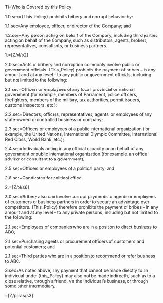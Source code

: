 
Ti=Who is Covered by this Policy

1.0.sec={This_Policy} prohibits bribery and corrupt behavior by:

1.1.sec=Any employee, officer, or director of the Company; and

1.2.sec=Any person acting on behalf of the Company, including third parties acting on behalf of the Company, such as distributors, agents, brokers, representatives, consultants, or business partners.

1.=[Z/ol/s2]

2.0.sec=Acts of bribery and corruption commonly involve public or government officials.  {This_Policy} prohibits the payment of bribes – in any amount and at any level – to any public or government officials, including but not limited to the following:

2.1.sec=Officers or employees of any local, provincial or national government (for example, members of Parliament, police officers, firefighters, members of the military, tax authorities, permit issuers, customs inspectors, etc.);

2.2.sec=Directors, officers, representatives, agents, or employees of any state-owned or controlled business or company;

2.3.sec=Officers or employees of a public international organization (for example, the United Nations, International Olympic Committee, International Red Cross, World Bank, etc.);

2.4.sec=Individuals acting in any official capacity or on behalf of any government or public international organization (for example, an official advisor or consultant to a government);

2.5.sec=Officers or employees of a political party; and

2.6.sec=Candidates for political office.

2.=[Z/ol/s6]

3.0.sec=Bribery also can involve corrupt payments to agents or employees of customers or business partners in order to secure an advantage over competitors.  {This_Policy} therefore prohibits the payment of bribes – in any amount and at any level – to any private persons, including but not limited to the following:

2.1.sec=Employees of companies who are in a position to direct business to ABC;

2.1.sec=Purchasing agents or procurement officers of customers and potential customers; and

2.1.sec=Third parties who are in a position to recommend or refer business to ABC.

3.sec=As noted above, any payment that cannot be made directly to an individual under {this_Policy} may also not be made indirectly, such as to a close relative, through a friend, via the individual’s business, or through some other intermediary.

=[Z/paras/s3]
